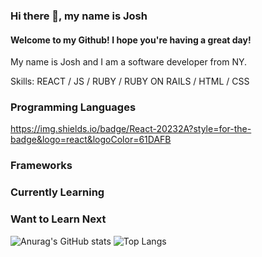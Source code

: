 ### Hi there 👋, my name is Josh
#### Welcome to my Github! I hope you're having a great day!

My name is Josh and I am a software developer from NY.

Skills: REACT / JS / RUBY / RUBY ON RAILS / HTML / CSS

### Programming Languages
https://img.shields.io/badge/React-20232A?style=for-the-badge&logo=react&logoColor=61DAFB

### Frameworks

### Currently Learning

### Want to Learn Next


![Anurag's GitHub stats](https://github-readme-stats.vercel.app/api?username=joshtkim&show_icons=true&theme=dark) ![Top Langs](https://github-readme-stats.vercel.app/api/top-langs/?username=joshtkim&layout=compact&show_icons=true&theme=dark)
